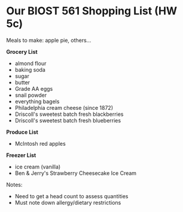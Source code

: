 # Our BIOST 561 Shopping List (HW 5c)

Meals to make: apple pie, others... 

**Grocery List**
- almond flour
- baking soda
- sugar
- butter 
- Grade AA eggs
- snail powder
- everything bagels
- Philadelphia cream cheese (since 1872)
- Driscoll's sweetest batch fresh blackberries
- Driscoll's sweetest batch fresh blueberries

**Produce List**
- McIntosh red apples

**Freezer List**
- ice cream (vanilla)
- Ben & Jerry's Strawberry Cheesecake Ice Cream

Notes: 
- Need to get a head count to assess quantities
- Must note down allergy/dietary restrictions 
